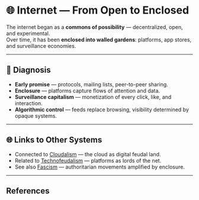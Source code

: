 # 🌐 Internet — From Open to Enclosed

The internet began as a **commons of possibility** — decentralized, open, and experimental.  
Over time, it has been **enclosed into walled gardens**: platforms, app stores, and surveillance economies.

---

## 🔎 Diagnosis

- **Early promise** — protocols, mailing lists, peer-to-peer sharing.  
- **Enclosure** — platforms capture flows of attention and data.  
- **Surveillance capitalism** — monetization of every click, like, and interaction.  
- **Algorithmic control** — feeds replace browsing, visibility determined by opaque systems.

---

## 🌐 Links to Other Systems

- Connected to [Cloudalism](cloudalism.md) — the cloud as digital feudal land.  
- Related to [Technofeudalism](technofeudalism.md) — platforms as lords of the net.  
- See also [Fascism](../ideology/fascism.md) — authoritarian movements amplified by enclosure.

---

## References

[^1]: Tim Wu, *The Master Switch* (2010).  
[^2]: Shoshana Zuboff, *The Age of Surveillance Capitalism* (2019).
